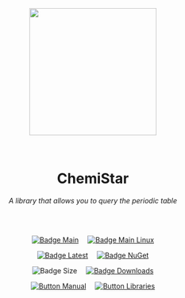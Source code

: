 
<div align = center>

<br>
<br>
    
<img
  src = 'https://cdn.jsdelivr.net/gh/Aptivi/ChemiStar@main/ChemiStar/OfficialAppIcon-ChemiStar-512.png'
  width = 256
  align = center
/>

<br>

# ChemiStar
    
*A library that allows you to query the periodic table*

<br>
<br>

[![Badge Main]][Main]   
[![Badge Main Linux]][Main Linux]

[![Badge Latest]][Latest]   
[![Badge NuGet]][NuGet]

![Badge Size]   
[![Badge Downloads]][Releases]

[![Button Manual]][Manual]   
[![Button Libraries]][Libraries]

</div>
    
<br>

</div>


<!----------------------------------------------------------------------------->

[Releases]: https://github.com/Aptivi/ChemiStar/releases
[Latest]: https://github.com/Aptivi/ChemiStar/releases/latest
[NuGet]: https://www.nuget.org/packages/ChemiStar/

[Main]: https://github.com/Aptivi/ChemiStar/actions/workflows/build-win.yml
[Main Linux]: https://github.com/Aptivi/ChemiStar/actions/workflows/build-linux.yml

[Libraries]: https://aptivi.gitbook.io/chemistar-manual/project-dependencies
[Manual]: https://aptivi.gitbook.io/chemistar-manual/

<!----------------------------------[ Badges ]--------------------------------->

[Badge Downloads]: https://img.shields.io/github/downloads/Aptivi/ChemiStar/total?color=217346&label=Downloads&style=for-the-badge&logoColor=white&logo=DocuSign&labelColor=2d9d5f
[Badge Latest]: https://img.shields.io/github/v/release/Aptivi/ChemiStar?color=212121&include_prereleases&label=github&style=for-the-badge&logoColor=white&logo=AzureArtifacts&labelColor=303030
[Badge NuGet]: https://img.shields.io/nuget/vpre/ChemiStar?color=012f52&style=for-the-badge&logoColor=white&logo=NuGet&labelColor=004880
[Badge Size]: https://img.shields.io/github/repo-size/Aptivi/ChemiStar?color=bb4a28&label=size&logoColor=white&style=for-the-badge&logo=GoogleAnalytics&labelColor=E85C33

[Badge Main]: https://github.com/Aptivi/ChemiStar/actions/workflows/build-win.yml/badge.svg
[Badge Main Linux]: https://github.com/Aptivi/ChemiStar/actions/workflows/build-linux.yml/badge.svg


<!---------------------------------[ Buttons ]--------------------------------->

[Button Libraries]: https://img.shields.io/badge/Libraries-EA8220?style=for-the-badge&logoColor=white&logo=AzureArtifacts
[Button Manual]: https://img.shields.io/badge/Docs-blueviolet?style=for-the-badge&logoColor=white&logo=GitBook

